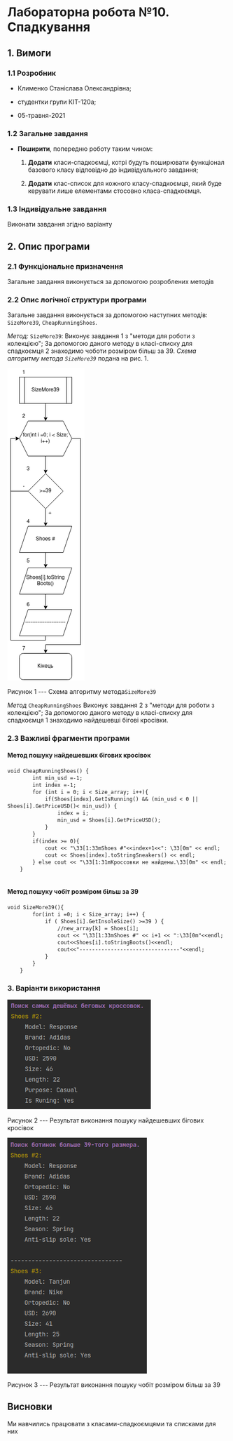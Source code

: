 
# Лабораторна робота №10. Спадкування

## 1. Вимоги

### 1.1 Розробник

- Клименко Станіслава Олександрівна;

- студентки групи КІТ-120а;

- 05-травня-2021

### 1.2 Загальне завдання

* **Поширити**, попередню роботу таким чином:
    1. **Додати** класи-спадкоємці, котрі будуть поширювати функціонал базового класу відповідно до індивідуального завдання;

    2. **Додати** клас-список для кожного класу-спадкоємця, який буде керувати лише елементами стосовно класа-спадкоємця.


### 1.3 Індивідуальне завдання

Виконати завдання згідно варіанту


## 2. Опис програми

### 2.1 Функціональне призначення

Загальне завдання виконується за допомогою розроблених методів

### 2.2 Опис логічної структури програми
Загальне завдання виконується за допомогою наступних методів:
`SizeMore39`,  `CheapRunningShoes`.

_Метод:_  `SizeMore39`: Виконує завдання 1 з "методи для роботи з колекцією"; За допомогою даного методу в класі-списку для спадкоємця 2 знаходимо чоботи розміром більш за 39.
_Схема алгоритму метода `SizeMore39`_ подана на рис. 1.

![result3](asses/39.png)

Рисунок 1 --- Схема алгоритму метода`SizeMore39`

_Метод_ `CheapRunningShoes` Виконує завдання 2 з "методи для роботи з колекцією"; За допомогою даного методу в класі-списку для спадкоємця 1 знаходимо найдешевші бігові кросівки.



### 2.3 Важливі фрагменти програми

#### Метод пошуку найдешевших бігових кросівок

``` 
void CheapRunningShoes() {
        int min_usd =-1;
        int index =-1;
        for (int i = 0; i < Size_array; i++){
            if(Shoes[index].GetIsRunning() && (min_usd < 0 || Shoes[i].GetPriceUSD()< min_usd)) {
                index = i;
                min_usd = Shoes[i].GetPriceUSD();
            }
        }
        if(index >= 0){
            cout << "\33[1:33mShoes #"<<index+1<<": \33[0m" << endl;
            cout << Shoes[index].toStringSneakers() << endl;
        } else cout << "\33[1:31mКроссовки не найдены.\33[0m" << endl;
    }
  
```
#### Метод пошуку чобіт розміром більш за 39

```
void SizeMore39(){
        for(int i =0; i < Size_array; i++) {
            if ( Shoes[i].GetInsoleSize() >=39 ) {
                //new_array[k] = Shoes[i];
                cout << "\33[1:33mShoes #" << i+1 << ":\33[0m"<<endl;
                cout<<Shoes[i].toStringBoots()<<endl;
                cout<<"--------------------------------"<<endl;
            }
        }
    }
```


### 3. Варіанти використання

![result3](asses/img_1.png)

Рисунок 2 --- Результат виконання пошуку найдешевших бігових кросівок

![result3](asses/img.png)

Рисунок 3 --- Результат виконання пошуку чобіт розміром більш за 39


## Висновки

Ми навчились працювати з класами-спадкоємцями та списками для них

